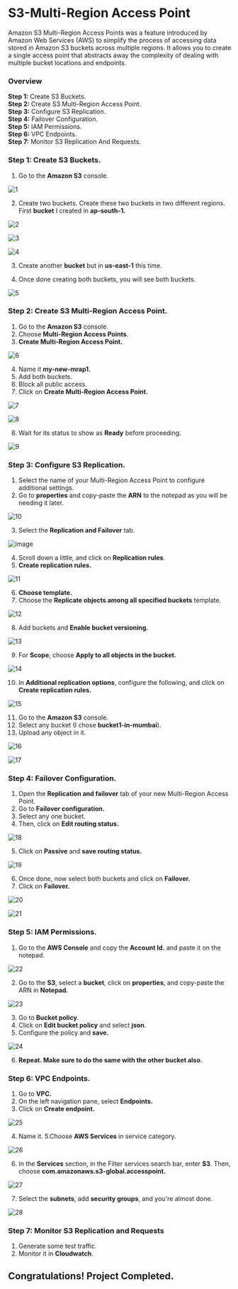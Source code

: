 # S3-Multi-Region Access Point

Amazon S3 Multi-Region Access Points was a feature introduced by Amazon Web Services (AWS) to simplify the process of accessing data stored in Amazon S3 buckets across multiple regions. It allows you to create a single access point that abstracts away the complexity of dealing with multiple bucket locations and endpoints.

<h3>Overview</h3>

**Step 1:** Create S3 Buckets. <br>
**Step 2:** Create S3 Multi-Region Access Point.<br>
**Step 3:** Configure S3 Replication.<br>
**Step 4:** Failover Configuration.<br>
**Step 5:** IAM Permissions.<br>
**Step 6:** VPC Endpoints.<br>
**Step 7:** Monitor S3 Replication And Requests.<br>

<h3>Step 1: Create S3 Buckets.</h3>

1. Go to the **Amazon S3** console.

![1](https://github.com/ravinder-panwar/S3-Multi-Region-Access-Point/assets/133412857/97caa79b-1f96-41d5-bc82-3dc0ecbd70f2)

2. Create two buckets. Create these two buckets in two different regions. First **bucket** I created in **ap-south-1.**

![2](https://github.com/ravinder-panwar/S3-Multi-Region-Access-Point/assets/133412857/c8c5fad9-0f4d-4a75-b60b-cd93916dfba2)

![3](https://github.com/ravinder-panwar/S3-Multi-Region-Access-Point/assets/133412857/ebcddca2-442a-4a69-ac66-49f38e063bb2)

![4](https://github.com/ravinder-panwar/S3-Multi-Region-Access-Point/assets/133412857/211766cc-eba0-4db8-9ccc-e6f48749cad0)

3. Create another **bucket** but in **us-east-1** this time.

4. Once done creating both buckets, you will see both buckets.

![5](https://github.com/ravinder-panwar/S3-Multi-Region-Access-Point/assets/133412857/71cf50dc-2a04-46da-b3d2-0df6749ce5a4)

<h3>Step 2: Create S3 Multi-Region Access Point.</h3>

1.  Go to the **Amazon S3** console.
2.  Choose **Multi-Region Access Points**.
3.  **Create Multi-Region Access Point.**

![6](https://github.com/ravinder-panwar/S3-Multi-Region-Access-Point/assets/133412857/75257aea-c851-4bea-9214-87126fc889df)

4. Name it **my-new-mrap1.**
5. Add both buckets.
6. Block all public access.
7. Click on **Create Multi-Region Access Point.**

![7](https://github.com/ravinder-panwar/S3-Multi-Region-Access-Point/assets/133412857/ff30976f-a793-41f2-a6fc-f832ac5d7f6e)

![8](https://github.com/ravinder-panwar/S3-Multi-Region-Access-Point/assets/133412857/dacf9858-a94b-4672-acd8-972c8424173a)

8. Wait for its status to show as **Ready** before proceeding.

![9](https://github.com/ravinder-panwar/S3-Multi-Region-Access-Point/assets/133412857/4b95071c-cc77-4180-9de0-da6b7595108a)

<h3>Step 3: Configure S3 Replication.</h3>

1. Select the name of your Multi-Region Access Point to configure additional settings.
2. Go to **properties** and copy-paste the **ARN** to the notepad as you will be needing it later.

![10](https://github.com/ravinder-panwar/S3-Multi-Region-Access-Point/assets/133412857/99e6aa71-6588-40b3-881b-f032eb532416)

3. Select the **Replication and Failover** tab.

![image](https://github.com/ravinder-panwar/S3-Multi-Region-Access-Point/assets/133412857/49b1643f-db3a-40e6-a28c-cdc791a78b79)

4. Scroll down a little, and click on **Replication rules**.
5. **Create replication rules.**

![11](https://github.com/ravinder-panwar/S3-Multi-Region-Access-Point/assets/133412857/12e29734-8fbe-44c5-9373-3edb46f17626)

6. **Choose template.**
7. Choose the **Replicate objects among all specified buckets** template.

![12](https://github.com/ravinder-panwar/S3-Multi-Region-Access-Point/assets/133412857/28e978a1-3e81-478d-a9a7-8755c434f40f)

8. Add buckets and **Enable bucket versioning.**

![13](https://github.com/ravinder-panwar/S3-Multi-Region-Access-Point/assets/133412857/c34b6ca9-04db-47e6-9e19-b4a1a9ef5f6d)

9. For **Scope**, choose **Apply to all objects in the bucket.**

![14](https://github.com/ravinder-panwar/S3-Multi-Region-Access-Point/assets/133412857/0b465e18-af9a-4639-9525-257aa378349f)

10. In **Additional replication options**, configure the following, and click on **Create replication rules.**

![15](https://github.com/ravinder-panwar/S3-Multi-Region-Access-Point/assets/133412857/ac63acd6-b131-449a-aae7-316c61ac67ef)

11. Go to the **Amazon S3** console.
12. Select any bucket (I chose **bucket1-in-mumbai**).
13. Upload any object in it.

![16](https://github.com/ravinder-panwar/S3-Multi-Region-Access-Point/assets/133412857/c533e754-16fb-4453-9fe6-95cde87d8f5a)

![17](https://github.com/ravinder-panwar/S3-Multi-Region-Access-Point/assets/133412857/e00785f9-4a2a-4741-b4ae-77e553cb3b8c)

<h3>Step 4: Failover Configuration.</h3>

1. Open the **Replication and failover** tab of your new Multi-Region Access Point.
2. Go to **Failover configuration.**
3. Select any one bucket.
4. Then, click on **Edit routing status.**

![18](https://github.com/ravinder-panwar/S3-Multi-Region-Access-Point/assets/133412857/c4a5ff25-9dd8-4f98-ae45-33d8abce4e73)

5. Click on **Passive** and **save routing status.**

![19](https://github.com/ravinder-panwar/S3-Multi-Region-Access-Point/assets/133412857/645d82e9-6f7b-44fa-b7d1-894a1039356f)

6. Once done, now select both buckets and click on **Failover.**
7. Click on **Failover.**

![20](https://github.com/ravinder-panwar/S3-Multi-Region-Access-Point/assets/133412857/8e313b5b-2501-47b7-be28-a09948f92459)

![21](https://github.com/ravinder-panwar/S3-Multi-Region-Access-Point/assets/133412857/1b1e00ff-baf4-4891-94f0-deaa7c60df64)

<h3>Step 5: IAM Permissions.</h3>

1. Go to the **AWS Console** and copy the **Account Id.** and paste it on the notepad.

![22](https://github.com/ravinder-panwar/S3-Multi-Region-Access-Point/assets/133412857/e1df9637-0982-4a69-a47c-934d0c8e30f7)

2. Go to the **S3**, select a **bucket**, click on **properties**, and copy-paste the ARN in **Notepad.**

![23](https://github.com/ravinder-panwar/S3-Multi-Region-Access-Point/assets/133412857/a83e546c-f0e4-4ad5-9dac-da6d44f9328c)

3. Go to **Bucket policy**.
4. Click on **Edit bucket policy** and select **json**.
5. Configure the policy and **save.**

![24](https://github.com/ravinder-panwar/S3-Multi-Region-Access-Point/assets/133412857/c66ffde3-041c-4906-8287-160e909d7b02)

6. **Repeat. Make sure to do the same with the other bucket also.**

<h3>Step 6: VPC Endpoints.</h3>

1. Go to **VPC.**
2. On the left navigation pane, select **Endpoints.**
3. Click on **Create endpoint.**

![25](https://github.com/ravinder-panwar/S3-Multi-Region-Access-Point/assets/133412857/4300c83c-82fb-4dd1-9972-537a97d3ef63)

4. Name it.
5.Choose **AWS Services** in service category.

![26](https://github.com/ravinder-panwar/S3-Multi-Region-Access-Point/assets/133412857/08817f1f-9c53-4413-bcf7-5670113e318b)

6. In the **Services** section, in the Filter services search bar, enter **S3**. Then, choose **com.amazonaws.s3-global.accesspoint.**

![27](https://github.com/ravinder-panwar/S3-Multi-Region-Access-Point/assets/133412857/2d5a0a23-4cb1-448b-a845-30e816ba3fb3)

7. Select the **subnets**, add **security groups**, and you're almost done.

![28](https://github.com/ravinder-panwar/S3-Multi-Region-Access-Point/assets/133412857/146751c1-4ef1-42ba-a9a6-a83afc5aae18)

<h3>Step 7: Monitor S3 Replication and Requests</h3>

1. Generate some test traffic.
2. Monitor it in **Cloudwatch**.

<h2> Congratulations! Project Completed.</h2>





























